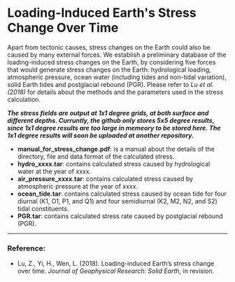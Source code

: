 # Loading-Induced Earth's Stress Change Over Time

Apart from tectonic causes, stress changes on the Earth could also be caused by many external forces. We establish a preliminary database of the loading-induced stress changes on the Earth, by considering five forces that would generate stress changes on the Earth: hydrological loading, atmospheric pressure, ocean water (including tides and non-tidal variation), solid Earth tides and postglacial rebound (PGR). Please refer to *Lu et al. (2018)* for details about the methods and the parameters used in the stress calculation.


***The stress fields are output at 1x1 degree grids, at both surface and different depths. Curruntly, the github only stores 5x5 degree results, since 1x1 degree results are too large in memeory to be stored here. The 1x1 degree results will soon be uploaded at another repository.***




* **manual_for_stress_change.pdf**: is a manual about the details of the directory, file and data format of the calculated stress.
* **hydro_xxxx.tar**: contains calculated stress caused by hydrological water at the year of xxxx.
* **air_pressure_xxxx.tar**: contains calculated stress caused by atmospheric pressure at the year of xxxx.
* **ocean_tide.tar**: contains calculated stress caused by ocean tide for four diurnal (K1, O1, P1, and Q1) and four semidiurnal (K2, M2, N2, and S2) tidal constituents.
* **PGR.tar**: contains calculated stress rate caused by postglacial rebound (PGR).


***
### Reference:
* Lu, Z., Yi, H., Wen, L. (2018). Loading-induced Earth’s stress change over time. *Journal of Geophysical Research: Solid Earth*, in revision.
